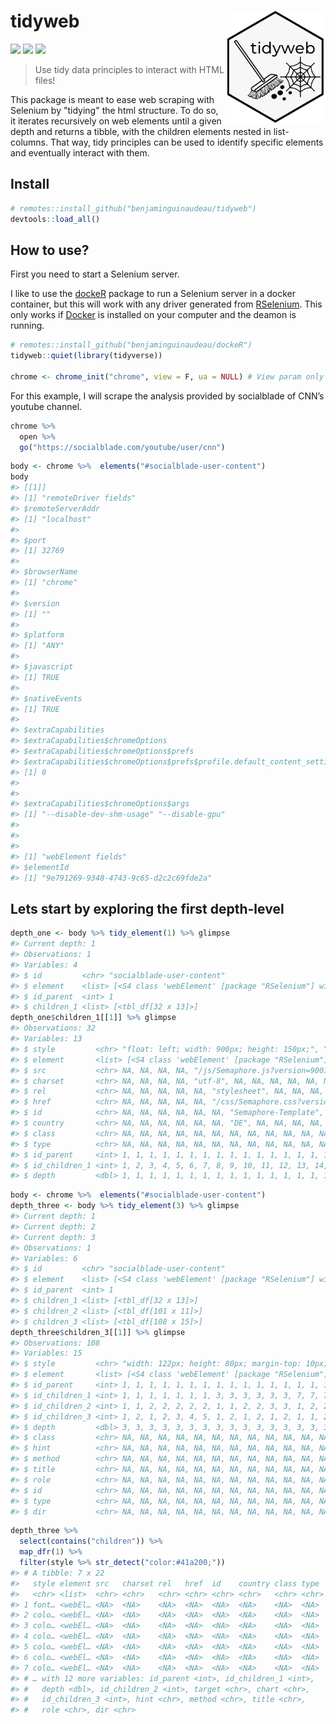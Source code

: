 
<!-- README.md is generated from README.Rmd. Please edit that file -->

# tidyweb <img src="man/figures/tidyweb_logo.png" width="160px" align="right" />

[![](https://img.shields.io/badge/lifecycle-experimental-orange.svg)](https://www.tidyverse.org/lifecycle/#experimental) [![](https://img.shields.io/github/languages/code-size/benjaminguinaudeau/tidyweb.svg)](https://github.com/benjaminguinaudeau/tidyweb) [![](https://img.shields.io/github/last-commit/benjaminguinaudeau/tidyweb.svg)](https://github.com/benjaminguinaudeau/tidyweb/commits/master)

>Use tidy data principles to interact with HTML files!

This package is meant to ease web scraping with Selenium by "tidying" the html structure. To do so, it iterates recursively on web elements until a given depth and returns a tibble, with the children elements nested in list-columns. That way, tidy principles can be used to identify specific elements and eventually interact with them. 
## Install

``` r
# remotes::install_github("benjaminguinaudeau/tidyweb")
devtools::load_all()
```

## How to use?

First you need to start a Selenium server. 

I like to use the [dockeR](http://github.com/benjaminguinaudeau/dockeR) package to run a Selenium server in a docker container, but this will work with any driver generated from [RSelenium](https://github.com/ropensci/RSelenium). This only works if [Docker](https://www.docker.com/) is installed on your computer and the deamon is running.

``` r
# remotes::install_github("benjaminguinaudeau/dockeR")
tidyweb::quiet(library(tidyverse))

chrome <- chrome_init("chrome", view = F, ua = NULL) # View param only works for mac
```

For this example, I will scrape the analysis provided by socialblade of
CNN’s youtube channel.

``` r
chrome %>% 
  open %>%
  go("https://socialblade.com/youtube/user/cnn")
```

``` r
body <- chrome %>%  elements("#socialblade-user-content")
body
#> [[1]]
#> [1] "remoteDriver fields"
#> $remoteServerAddr
#> [1] "localhost"
#> 
#> $port
#> [1] 32769
#> 
#> $browserName
#> [1] "chrome"
#> 
#> $version
#> [1] ""
#> 
#> $platform
#> [1] "ANY"
#> 
#> $javascript
#> [1] TRUE
#> 
#> $nativeEvents
#> [1] TRUE
#> 
#> $extraCapabilities
#> $extraCapabilities$chromeOptions
#> $extraCapabilities$chromeOptions$prefs
#> $extraCapabilities$chromeOptions$prefs$profile.default_content_settings.popups
#> [1] 0
#> 
#> 
#> $extraCapabilities$chromeOptions$args
#> [1] "--disable-dev-shm-usage" "--disable-gpu"          
#> 
#> 
#> 
#> [1] "webElement fields"
#> $elementId
#> [1] "9e791269-9348-4743-9c65-d2c2c69fde2a"
```

## Lets start by exploring the first depth-level

``` r
depth_one <- body %>% tidy_element(1) %>% glimpse
#> Current depth: 1
#> Observations: 1
#> Variables: 4
#> $ id         <chr> "socialblade-user-content"
#> $ element    <list> [<S4 class 'webElement' [package "RSelenium"] with 1…
#> $ id_parent  <int> 1
#> $ children_1 <list> [<tbl_df[32 x 13]>]
depth_one$children_1[[1]] %>% glimpse
#> Observations: 32
#> Variables: 13
#> $ style         <chr> "float: left; width: 900px; height: 150px;", "clea…
#> $ element       <list> [<S4 class 'webElement' [package "RSelenium"] wit…
#> $ src           <chr> NA, NA, NA, NA, "/js/Semaphore.js?version=9001.010…
#> $ charset       <chr> NA, NA, NA, NA, "utf-8", NA, NA, NA, NA, NA, NA, N…
#> $ rel           <chr> NA, NA, NA, NA, NA, "stylesheet", NA, NA, NA, NA, …
#> $ href          <chr> NA, NA, NA, NA, NA, "/css/Semaphore.css?version=90…
#> $ id            <chr> NA, NA, NA, NA, NA, NA, "Semaphore-Template", NA, …
#> $ country       <chr> NA, NA, NA, NA, NA, NA, "DE", NA, NA, NA, NA, NA, …
#> $ class         <chr> NA, NA, NA, NA, NA, NA, NA, NA, NA, NA, NA, NA, NA…
#> $ type          <chr> NA, NA, NA, NA, NA, NA, NA, NA, NA, NA, NA, NA, NA…
#> $ id_parent     <int> 1, 1, 1, 1, 1, 1, 1, 1, 1, 1, 1, 1, 1, 1, 1, 1, 1,…
#> $ id_children_1 <int> 1, 2, 3, 4, 5, 6, 7, 8, 9, 10, 11, 12, 13, 14, 15,…
#> $ depth         <dbl> 1, 1, 1, 1, 1, 1, 1, 1, 1, 1, 1, 1, 1, 1, 1, 1, 1,…
```

``` r
body <- chrome %>%  elements("#socialblade-user-content")
depth_three <- body %>% tidy_element(3) %>% glimpse
#> Current depth: 1
#> Current depth: 2
#> Current depth: 3
#> Observations: 1
#> Variables: 6
#> $ id         <chr> "socialblade-user-content"
#> $ element    <list> [<S4 class 'webElement' [package "RSelenium"] with 1…
#> $ id_parent  <int> 1
#> $ children_1 <list> [<tbl_df[32 x 13]>]
#> $ children_2 <list> [<tbl_df[101 x 11]>]
#> $ children_3 <list> [<tbl_df[108 x 15]>]
depth_three$children_3[[1]] %>% glimpse
#> Observations: 108
#> Variables: 15
#> $ style         <chr> "width: 122px; height: 80px; margin-top: 10px; lin…
#> $ element       <list> [<S4 class 'webElement' [package "RSelenium"] wit…
#> $ id_parent     <int> 1, 1, 1, 1, 1, 1, 1, 1, 1, 1, 1, 1, 1, 1, 1, 1, 1,…
#> $ id_children_1 <int> 1, 1, 1, 1, 1, 1, 1, 3, 3, 3, 3, 3, 3, 7, 7, 7, 7,…
#> $ id_children_2 <int> 1, 1, 2, 2, 2, 2, 2, 1, 1, 2, 2, 3, 3, 1, 2, 2, 2,…
#> $ id_children_3 <int> 1, 2, 1, 2, 3, 4, 5, 1, 2, 1, 2, 1, 2, 1, 1, 2, 3,…
#> $ depth         <dbl> 3, 3, 3, 3, 3, 3, 3, 3, 3, 3, 3, 3, 3, 3, 3, 3, 3,…
#> $ class         <chr> NA, NA, NA, NA, NA, NA, NA, NA, NA, NA, NA, NA, NA…
#> $ hint          <chr> NA, NA, NA, NA, NA, NA, NA, NA, NA, NA, NA, NA, NA…
#> $ method        <chr> NA, NA, NA, NA, NA, NA, NA, NA, NA, NA, NA, NA, NA…
#> $ title         <chr> NA, NA, NA, NA, NA, NA, NA, NA, NA, NA, NA, NA, NA…
#> $ role          <chr> NA, NA, NA, NA, NA, NA, NA, NA, NA, NA, NA, NA, NA…
#> $ id            <chr> NA, NA, NA, NA, NA, NA, NA, NA, NA, NA, NA, NA, NA…
#> $ type          <chr> NA, NA, NA, NA, NA, NA, NA, NA, NA, NA, NA, NA, NA…
#> $ dir           <chr> NA, NA, NA, NA, NA, NA, NA, NA, NA, NA, NA, NA, NA…
```

``` r
depth_three %>%
  select(contains("children")) %>%
  map_dfr(1) %>%
  filter(style %>% str_detect("color:#41a200;"))
#> # A tibble: 7 x 22
#>   style element src   charset rel   href  id    country class type 
#>   <chr> <list>  <chr> <chr>   <chr> <chr> <chr> <chr>   <chr> <chr>
#> 1 font… <webEl… <NA>  <NA>    <NA>  <NA>  <NA>  <NA>    <NA>  <NA> 
#> 2 colo… <webEl… <NA>  <NA>    <NA>  <NA>  <NA>  <NA>    <NA>  <NA> 
#> 3 colo… <webEl… <NA>  <NA>    <NA>  <NA>  <NA>  <NA>    <NA>  <NA> 
#> 4 colo… <webEl… <NA>  <NA>    <NA>  <NA>  <NA>  <NA>    <NA>  <NA> 
#> 5 colo… <webEl… <NA>  <NA>    <NA>  <NA>  <NA>  <NA>    <NA>  <NA> 
#> 6 colo… <webEl… <NA>  <NA>    <NA>  <NA>  <NA>  <NA>    <NA>  <NA> 
#> 7 colo… <webEl… <NA>  <NA>    <NA>  <NA>  <NA>  <NA>    <NA>  <NA> 
#> # … with 12 more variables: id_parent <int>, id_children_1 <int>,
#> #   depth <dbl>, id_children_2 <int>, target <chr>, chart <chr>,
#> #   id_children_3 <int>, hint <chr>, method <chr>, title <chr>,
#> #   role <chr>, dir <chr>
```
